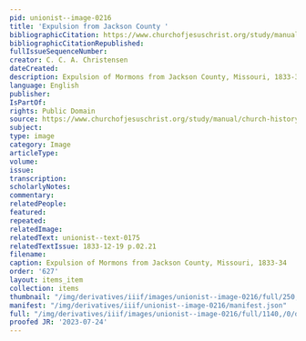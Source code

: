 ```yaml
---
pid: unionist--image-0216
title: 'Expulsion from Jackson County '
bibliographicCitation: https://www.churchofjesuschrist.org/study/manual/church-history-in-the-fulness-of-times/chapter-eleven?lang=eng
bibliographicCitationRepublished: 
fullIssueSequenceNumber: 
creator: C. C. A. Christensen
dateCreated: 
description: Expulsion of Mormons from Jackson County, Missouri, 1833-34
language: English
publisher: 
IsPartOf: 
rights: Public Domain
source: https://www.churchofjesuschrist.org/study/manual/church-history-in-the-fulness-of-times/chapter-eleven?lang=eng
subject: 
type: image
category: Image
articleType: 
volume: 
issue: 
transcription: 
scholarlyNotes: 
commentary: 
relatedPeople: 
featured: 
repeated: 
relatedImage: 
relatedText: unionist--text-0175
relatedTextIssue: 1833-12-19 p.02.21
filename: 
caption: Expulsion of Mormons from Jackson County, Missouri, 1833-34
order: '627'
layout: items_item
collection: items
thumbnail: "/img/derivatives/iiif/images/unionist--image-0216/full/250,/0/default.jpg"
manifest: "/img/derivatives/iiif/unionist--image-0216/manifest.json"
full: "/img/derivatives/iiif/images/unionist--image-0216/full/1140,/0/default.jpg"
proofed JR: '2023-07-24'
---
```

